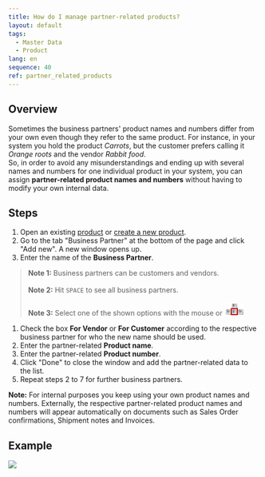 ```yaml
---
title: How do I manage partner-related products?
layout: default
tags:
  - Master Data
  - Product
lang: en
sequence: 40
ref: partner_related_products
---
```


## Overview
Sometimes the business partners' product names and numbers differ from your own even though they refer to the same product. For instance, in your system you hold the product *Carrots*, but the customer prefers calling it *Orange roots* and the vendor *Rabbit food*.<br>
So, in order to avoid any misunderstandings and ending up with several names and numbers for one individual product in your system, you can assign **partner-related product names and numbers** without having to modify your own internal data.

## Steps
1. Open an existing [product](Menu) or [create a new product](NewProduct).
1. Go to the tab "Business Partner" at the bottom of the page and click "Add new". A new window opens up.
1. Enter the name of the **Business Partner**.
 >**Note 1:** Business partners can be customers and vendors.<br><br>
 >**Note 2:** Hit `SPACE` to see all business partners.<br><br>
 >**Note 3:** Select one of the shown options with the mouse or ![](../DE/assets/Workflow_Auftrag_Bis_Rechnung_WebUI-73797.png)

1. Check the box **For Vendor** or **For Customer** according to the respective business partner for who the new name should be used.
1. Enter the partner-related **Product name**.
1. Enter the partner-related **Product number**.
1. Click "Done" to close the window and add the partner-related data to the list.
1. Repeat steps 2 to 7 for further business partners.

**Note:** For internal purposes you keep using your own product names and numbers. Externally, the respective partner-related product names and numbers will appear automatically on documents such as Sales Order confirmations, Shipment notes and Invoices.

## Example

![](assets/Partner_related_products.gif)

